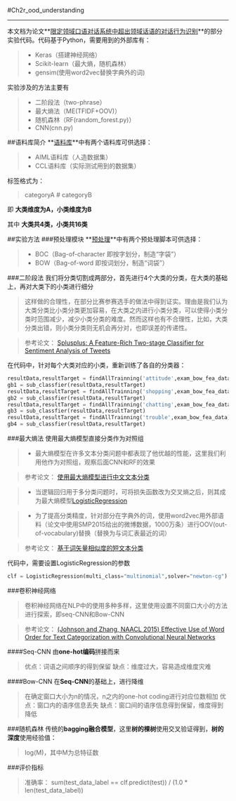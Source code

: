#Ch2r_ood_understanding

---
本文档为论文**[限定领域口语对话系统中超出领域话语的对话行为识别](http://zixuanke.github.io/Ch2r_ood_understanding/blob/master/paper/限定领域口语对话系统中超出领域话语的对话行为识别.pdf)**的部分实验代码。代码基于Python，需要用到的外部库有：

> * Keras（搭建神经网络）
> * Scikit-learn（最大熵，随机森林）
> * gensim(使用word2vec替换字典外的词)

实验涉及的方法主要有
> * 二阶段法（two-phrase）
> * 最大熵法（ME(TFIDF+OOV)）
> * 随机森林（RF(random_forest.py)）
> * CNN(cnn.py)

##语料库简介
   **[语料库](https://github.com/ZixuanKe/Ch2r_ood_understanding/tree/master/corpus)**中有两个语料库可供选择：
   > * AIML语料库（人造数据集）
  > * CCL语料库（实际测试用到的数据集）

标签格式为：

> categoryA # categoryB

即 **大类维度为A，小类维度为B**


其中 **大类共4类，小类共16类**

##实验方法
###预处理模块
   **[预处理](https://github.com/ZixuanKe/Ch2r_ood_understanding/blob/master/Preprocess)**中有两个预处理脚本可供选择：
   > * BOC（Bag-of-character 即按字划分，制造“字袋”）
  > * BOW（Bag-of-word 即按词划分，制造“词袋”）

###二阶段法
我们将分类切割成两部分，首先进行4个大类的分类，在大类的基础上，再对大类下的小类进行细分 
> 这样做的合理性，在部分比赛参赛选手的做法中得到证实。理由是我们认为大类分类比小类分类更加容易，在大类之内进行小类分类，可以使得小类分类时范围减少，减少小类分类的难度。然而这样也有不合理性，比如，大类分类出错，则小类分类则无机会再分对，也即误差的传递性。

> 参考论文： [Splusplus: A Feature-Rich Two-stage Classifier for Sentiment Analysis of Tweets](http://www.aclweb.org/anthology/S/S15/S15-2.pdf#page=557)

在代码中，针对每个大类对应的小类，重新训练了各自的分类器：
```python
resultData,resultTarget = findAllTrainning('attitude',exam_bow_fea_data)         #找到其大类的所有小类
gb1 = sub_classfier(resultData,resultTarget)
resultData,resultTarget = findAllTrainning('shopping',exam_bow_fea_data)         #找到其大类的所有小类
gb2 = sub_classfier(resultData,resultTarget)
resultData,resultTarget = findAllTrainning('chatting',exam_bow_fea_data)         #找到其大类的所有小类
gb3 = sub_classfier(resultData,resultTarget)
resultData,resultTarget = findAllTrainning('trouble',exam_bow_fea_data)         #找到其大类的所有小类
gb4 = sub_classfier(resultData,resultTarget)
```
###最大熵法
使用最大熵模型直接分类作为对照组
>* 最大熵模型在许多文本分类问题中都表现了他优越的性能，这里我们利用他作为对照组，观察后面CNN和RF的效果

> 参考论文： [使用最大熵模型进行中文文本分类](http://www.cnki.net/KCMS/detail/detail.aspx?QueryID=4&CurRec=1&recid=&filename=JFYZ200501013&dbname=CJFD2005&dbcode=CJFQ&pr=&urlid=&yx=&v=MjkxMDVMRzRIdFRNcm85RVo0UjhlWDFMdXhZUzdEaDFUM3FUcldNMUZyQ1VSTHlmYitSckZ5L2hVYnpPTHl2U2Q=)

>* 当逻辑回归用于多分类问题时，可将损失函数改为交叉熵之后，则其成为最大熵模型[LogisticRegression](http://scikit-learn.org/stable/modules/generated/sklearn.linear_model.LogisticRegression.html#sklearn.linear_model.LogisticRegression)


>* 为了提高分类精度，针对部分在字典外的词，使用word2vec用外部语料（论文中使用SMP2015给出的微博数据，1000万条）进行OOV(out-of-vocabulary)替换（替换为与词汇表最近的词）

>参考论文： [基于词矢量相似度的短文本分类](http://www.cnki.net/KCMS/detail/detail.aspx?QueryID=0&CurRec=1&recid=&filename=SDDX201412004&dbname=CJFDLAST2015&dbcode=CJFQ&pr=&urlid=&yx=&v=MDE1MzkxRnJDVVJMeWZiK1JyRnkvaFVieklOaW5QZHJHNEg5WE5yWTlGWUlSOGVYMUx1eFlTN0RoMVQzcVRyV00=)

代码中，需要设置LogisticRegression的参数
```python
clf = LogisticRegression(multi_class="multinomial",solver="newton-cg")
```

###卷积神经网络
> 卷积神经网络在NLP中的使用多种多样，这里使用设置不同窗口大小的方法进行探索，即seq-CNN和Bow-CNN

>参考论文： [ (Johnson and Zhang, NAACL 2015) Effective Use of Word Order for Text Categorization with Convolutional Neural Networks](https://arxiv.org/pdf/1412.1058.pdf)

####Seq-CNN
由**one-hot编码**拼接而来
> 优点：词语之间顺序的得到保留
> 缺点：维度过大，容易造成维度灾难

####Bow-CNN
在**Seq-CNN**的基础上，进行降维
> 在确定窗口大小为n的情况，n之内的one-hot coding进行对应位数相加
优点：窗口内的语序信息丢失
缺点：窗口间的语序信息得到保留，维度得到降低


###随机森林
传统的**bagging融合模型**，这里**树的棵树**使用交叉验证得到，**树的深度**使用经验值：
> log(M)，其中M为总特征数

###评价指标
> 准确率： sum(test_data_label == clf.predict(test)) / (1.0 * len(test_data_label))
